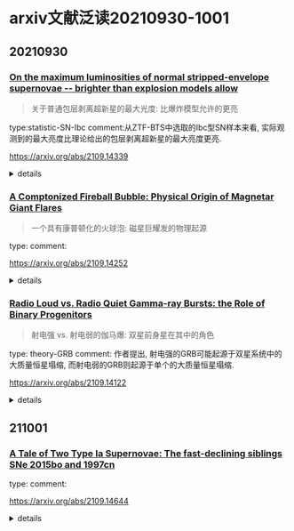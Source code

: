 # arxiv文献泛读20210930-1001

## 20210930

### [On the maximum luminosities of normal stripped-envelope supernovae -- brighter than explosion models allow ](./2109.14339.pdf)

> 关于普通包层剥离超新星的最大光度: 比爆炸模型允许的更亮

type:statistic-SN-Ibc
comment:从ZTF-BTS中选取的Ibc型SN样本来看, 实际观测到的最大亮度比理论给出的包层剥离超新星的最大亮度更亮.

https://arxiv.org/abs/2109.14339

<details>
<summary>details</summary>

authors: J. Sollerman, S. Yang, D. Perley, S. Schulze, C. Fremling, M. Kasliwal, K. Shin, B. Racine

> Context. Stripped-envelope supernovae (SE SNe) of Type Ib and Type Ic are thought to result from explosions of massive stars having lost their outer envelopes. The favoured explosion mechanism is by core-collapse, with the shock later revived by neutrino heating. However, there is an upper limit to the amount of radioactive Nickel-56 that such models can accomplish. Recent literature point to a tension between the maximum luminosity from such simulations and observations. 
>
> Aims. We use a well characterized sample of SE SNe from the Zwicky Transient Facility (ZTF) Bright Transient Survey (BTS). We scrutinize the observational caveats regarding estimating the maximum luminosity (and thus the amount of ejected radioactive nickel) for the members of this sample.
>
> Methods.  We employ the strict selection criteria for the BTS to collect a sample of spectroscopically classified normal Type Ibc SNe for which we use the ZTF light curves to determine the maximum luminosity.  We cull the sample further based on data quality, lightcurve shape, distance and colors, and examine uncertainties that may affect the numbers. The methodology of the sample construction from this BTS sample can be used for many other future investigations.
>
> Results. We analyze observational data, consisting of optical light curves and spectra, for the selected sub-samples. In total we use 129 Type Ib or Type Ic BTS SNe with an initial rough luminosity distribution peaked at Mr = −17.61 ±0.72, and where 36% are
> apparently brighter than the theoretically predicted maximum brightness of Mr = −17.8. When we further cull this sample to ensure that the SNe are normal Type Ibc with good LC data within the Hubble flow, the sample of 94 objects has Mr = −17.64 ±0.54. A main uncertainty in absolute magnitude determinations for SNe is the host galaxy extinction correction, but the reddened objects only get more luminous after corrections. If we simply exclude objects with red, unusual or uncertain colors, we are left with 14 objects at Mr = −17.90 ±0.73, whereof a handful are most certainly brighter than the suggested theoretical limit. The main result of this study is thus that normal SNe Ibc do indeed reach luminosities above $10^{42.6} erg s−1$, apparently in conflict with existing explosion models.

- Ib 和 Ic 型的包层剥离超新星被认为起源于失去外部包层的大质量恒星的核塌缩.
- 受支持的爆炸机制是核塌缩+随后因中微子加热而导致的(revivied)激波.
- 然而, 在该模型下, 爆炸中生成的放射性Ni56的质量存在一个上限.
- 最近的文章指出由该模型模拟出的最大光度和实际观测存在出入.
- 作者从ZTF BTS(Bright Survey)中挑选了一批通过光谱证认为Ibc型的包层剥离超新星, 并利用其光变曲线计算了峰值光度.
- 作者使用了129个超新星作为样本, 峰值光度分布显示, 光度函数峰值处$M_r =-17.61 \pm 0.73$, 有36%的源比理论与测的最大亮度$M_r=-17.8$更亮.
- 若进一步筛选样本, 留下有高质量光变曲线, 且距离不要太近(within Hubble flow, z>0.015)的源, 则样本数减为94个, $M_r = -17.64 \pm 0.54$.
  - in the local universe the peculiar motions of nearby galaxies make the relative distance uncertainties larger.
- 再进一步筛选, 去掉objects with red, unusual or uncertain colors, 样本数减为14个, $M_r = -17.90 \pm 0.73$, 其中不少都比理论极限亮.
  - remove objects with different colors than the main population of SNe Ibc. The main rationale here being that we want to avoid large corrections for host-galaxy extinction.
- 因此, 本文主要结果就是Ibc型超新星能达到$10^{46.2} erg/s$以上的光度, 明显与现存的爆炸模型冲突.

The absolute peak luminosity function for these supernovae is also presented in Fig. 1:

![fig1](./pics/2109.14339_fig1.png)

![tab2](./pics/2109.14399_tab2.png)

</details>

### [A Comptonized Fireball Bubble: Physical Origin of Magnetar Giant Flares](./2109.14252.pdf)

> 一个具有康普顿化的火球泡: 磁星巨耀发的物理起源

type:
comment:

https://arxiv.org/abs/2109.14252

<details>
<summary>details</summary>

authors: Zhao Joseph Zhang, Bin-Bin Zhang, Yan-Zhi Meng

> Magnetar Giant Flares (MGFs) have been long proposed to contribute at least a sub-sample of the observed short Gamma-ray Bursts (GRBs). The recent discovery of the short GRB 200415A in the nearby galaxy NGC 253 established a textbook-version connection between these two phenomena. Unlike previous observations of the Galactic MGFs, the unsaturated instrument spectra of GRB 200415A provide for the first time an opportunity to test the theoretical models with the observed γ-ray photons. This paper proposed a new readily fit-able model for the MGFs, which invokes an expanding fireball Comptonized by the relativistic magnetar wind at photosphere radius. In this model, a large amount of energy is released from the magnetar crust due to the magnetic reconnection or the starquakes of the star surface and is injected into confined field lines, forming a trapped fireball bubble. After breaking through the shackles and expanding to the photospheric radius, the thermal photons of the fireball are eventually Comptonized by the relativistic e± pairs in the magnetar wind region, which produces additional higher-energy gamma-ray emission. The model predicts a modified thermal-like spectrum characterized by a low-energy component in the Rayleigh-Jeans regime, a smooth component affected by coherent Compton scattering in the intermediate energy range, and a high-energy tail due to the inverse Compton process. By performing a Monte-Carlo fit to the observational spectra of GRB 200415A, we found that the observation of the burst is entirely consistent with our model predictions. 

- 一部分观测到的短伽马爆被认为可能是由磁星巨耀发(MGF)产生的, GRB200415A将这两种现象联系起来.
- 这篇文章提出了一个新的MGF模型, 在该模型中, 光球层处的相对论性磁星星风会使膨胀的火球康普顿化. 
- 由于磁星表面的磁重联和星震, 大量能量从磁星壳层中释放出来, 注入到被束缚的磁力线中, 形成一个火球泡. 当其冲破束缚到达光球半径后, 火球的热光子被磁星星风区的相对论电子康普顿化, 产生额外的伽马射线辐射.
- 模型预测了一个类热的光谱, 其低能成分为Rayleigh-Jeans, 中间能段则是一个受康普顿散射影响的光滑成分, 高能段是一个逆康普顿的尾巴.
- 文章用此模型拟合了GRB 200415的光谱, 发现观测和理论预测符合的很好.

![fig2](./pics/2109.14252_fig2.png)
![fig4](./pics/2109.14252_fig4.png)
![pars](./pics/2109.14252_pars.png)

</details>

### [Radio Loud vs. Radio Quiet Gamma-ray Bursts: the Role of Binary Progenitors](./2109.14572.pdf)

> 射电强 vs. 射电弱的伽马爆: 双星前身星在其中的角色

type: theory-GRB
comment: 作者提出, 射电强的GRB可能起源于双星系统中的大质量恒星塌缩, 而射电弱的GRB则起源于单个的大质量恒星塌缩.

https://arxiv.org/abs/2109.14122

<details>
<summary>details</summary>

Authors: Nicole M. Lloyd-Ronning

> We explore the possibility that radio loud gamma-ray bursts (GRBs) result from the collapse of a massive star in an interacting binary system, while radio quiet GRBs are produced by the collapse of a single massive star. A binary collapsar system can have the necessary angular momentum and energy budget to explain the longer prompt gamma-ray durations and higher isotropic energies seen in the the radio loud sub-sample of long GRBs. Additionally, tidal interactions between the stars in binary systems can lead to rich and extended circumstellar environments that allow for the presence of the long-lived radio afterglows seen in the radio loud systems. Finally, the relative fraction of stars in binary systems versus single star systems appears consistent with the fraction of radio loud versus radio quiet GRBs.

- 作者讨论了射电强的GRB起源于相互作用的双星系统中的大质量恒星塌缩, 而射电弱的GRB则起源于单个的大质量恒星塌缩的可能性.
  - 相互作用指伴星在质量和角动量转移上对主星有显著影响.
- 一个双星系统中的恒星塌缩可以提供足够的角动量和能量来解释**在射电强的GRB所表现出的较长的瞬时辐射阶段和较高的各向同性能量**. 
- 而且双星之间的潮汐相互作用能导致密度和尺度都更大(extended)的星周环境. 这也能解释射电强GRB中持续时间较长的射电余辉.
- 最后, 处于双星系统中的恒星的数量于单个恒星的数量之比看起来也符合射电强和射电弱的GRB的比例.

![fig2](./pics/2109.14122_fig2.png)

</details>


## 211001

### [A Tale of Two Type Ia Supernovae: The fast-declining siblings SNe 2015bo and 1997cn](./2109.14644.pdf)

> 

type:
comment:

https://arxiv.org/abs/2109.14644

<details>
<summary>details</summary>

authors: W. B. Hoogendam, C. Ashall, L. Galbany

> 

</details>